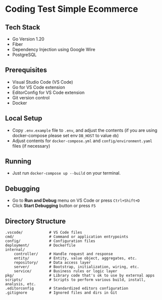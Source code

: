 # Coding Test Simple Ecommerce

## Tech Stack
- Go Version 1.20
- Fiber
- Dependency Injection using Google Wire
- PostgreSQL

## Prerequisites
- Visual Studio Code (VS Code)
- Go for VS Code extension
- EditorConfig for VS Code extension
- Git version control
- Docker

## Local Setup
- Copy ``.env.example`` file to ``.env``, and adjust the contents (if you are using docker-compose please set env `DB_HOST` to value `db`)
- Adjust contents for ``docker-compose.yml`` and ``config/environment.yaml`` files (if necessary)

## Running
- Just run ``docker-compose up --build`` on your terminal.

## Debugging
- Go to **Run and Debug** menu on VS Code or press ``Ctrl+Shift+D``
- Click **Start Debugging** button or press ``F5``

## Directory Structure
```shell
.vscode/            # VS Code files
cmd/                # Command or application entrypoints
config/             # Configuration files
deployment/         # Dockerfile
internal/
    controller/     # Handle request and response
    entity/         # Entity, value object, aggregates, etc.
    repository/     # Data access layer
    server/         # Bootstrap, initialization, wiring, etc.
    service/        # Business rules or logic layer
pkg/                # Library code that's ok to use by external apps
scripts/            # Scripts to perform various build, install, analysis, etc.
.editorconfig       # Standardized editors configuration
.gitignore          # Ignored files and dirs in Git
```
